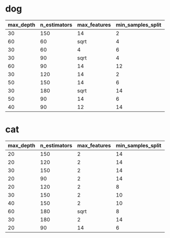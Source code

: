 # dog

| max_depth | n_estimators | max_features | min_samples_split | score |
| --------- | ------------ | ------------ | ----------------- | ----- |
|  30  |  150  |  14  |  2  |  13.970588235294118  |
|  60  |  60  |  sqrt  |  4  |  13.23529411764706  |
|  30  |  60  |  4  |  6  |  13.23529411764706  |
|  30  |  90  |  sqrt  |  4  |  13.23529411764706  |
|  60  |  90  |  14  |  12  |  13.23529411764706  |
|  30  |  120  |  14  |  2  |  13.23529411764706  |
|  50  |  150  |  14  |  6  |  13.23529411764706  |
|  30  |  180  |  sqrt  |  14  |  13.23529411764706  |
|  50  |  90  |  14  |  6  |  12.5  |
|  40  |  90  |  12  |  14  |  12.5  |


# cat

| max_depth | n_estimators | max_features | min_samples_split | score |
| --------- | ------------ | ------------ | ----------------- | ----- |
|  20  |  150  |  2  |  14  |  13.66906474820144  |
|  20  |  120  |  2  |  14  |  12.949640287769784  |
|  30  |  150  |  2  |  14  |  12.949640287769784  |
|  20  |  90  |  2  |  14  |  12.23021582733813  |
|  20  |  120  |  2  |  8  |  12.23021582733813  |
|  30  |  150  |  2  |  10  |  12.23021582733813  |
|  40  |  150  |  2  |  10  |  12.23021582733813  |
|  60  |  180  |  sqrt  |  8  |  12.23021582733813  |
|  30  |  180  |  2  |  14  |  12.23021582733813  |
|  20  |  90  |  14  |  6  |  11.510791366906476  |